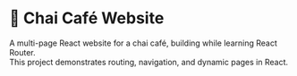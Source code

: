 # 🍵 Chai Café Website

A multi-page React website for a chai café, building while learning React Router.  
This project demonstrates routing, navigation, and dynamic pages in React.
